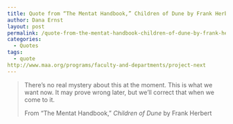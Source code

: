 ```yaml
---
title: Quote from “The Mentat Handbook,” Children of Dune by Frank Herbert
author: Dana Ernst
layout: post
permalink: /quote-from-the-mentat-handbook-children-of-dune-by-frank-herbert/
categories:
  - Quotes
tags:
  - quote
http://www.maa.org/programs/faculty-and-departments/project-next
---
```


<blockquote>
<p>There’s no real mystery about this at the moment. This is what we want now. It may prove wrong later, but we’ll correct that when we come to it.</p>
<footer>From “The Mentat Handbook,” <cite title="Source Title">Children of Dune</cite> by Frank Herbert</footer>
</blockquote>
